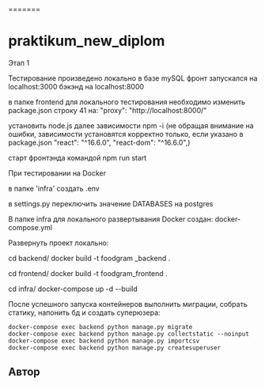 =======
# praktikum_new_diplom

Этап 1

Тестирование произведено локально в базе mySQL
фронт запускался на localhost:3000
бэкэнд на localhost:8000

в папке frontend для локального тестирования необходимо изменить package.json строку 41 на:
"proxy": "http://localhost:8000/"

установить node.js
далее зависимости npm -i  (не обращая внимание на ошибки, зависимости установятся корректно только, если указано в package.json
    "react": "^16.6.0",
    "react-dom": "^16.6.0",)

старт фронтэнда командой npm run start

При тестировании на Docker

в папке 'infra' создать .env

в settings.py переключить значение DATABASES на postgres

В папке infra для локального развертывания Docker создан:
docker-compose.yml

Развернуть проект локально:

cd backend/
docker build -t fооdgram _backend .

cd frontend/
docker build -t fооdgram_frontend .

cd infra/
docker-compose up -d --build

После успешного запуска контейнеров выполнить миграции, собрать статику, напонить бд и создать суперюзера:
```
docker-compose exec backend python manage.py migrate
docker-compose exec backend python manage.py collectstatic --noinput
docker-compose exec backend python manage.py importcsv
docker-compose exec backend python manage.py createsuperuser
```


## Автор

